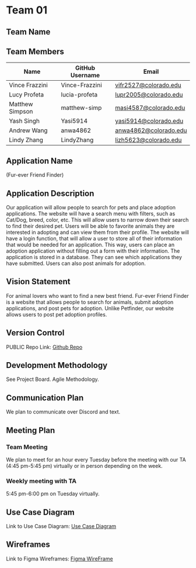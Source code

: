 # Team 01

## Team Name  

## Team Members
| Name | GitHub Username | Email |
| --- | --- | --- |
Vince Frazzini | Vince-Frazzini | vifr2527@colorado.edu  |
Lucy Profeta | lucia-profeta | lupr2005@colorado.edu  |
Matthew Simpson | matthew-simp | masi4587@colorado.edu  |
Yash Singh | Yasi5914 | yasi5914@colorado.edu  |
Andrew Wang | anwa4862 | anwa4862@colorado.edu  |
Lindy Zhang | LindyZhang | lizh5623@colorado.edu  |

## Application Name  
(Fur-ever Friend Finder)

## Application Description  
 Our application will allow people to search for pets and place adoption applications. The website will have a search menu with filters, such as Cat/Dog, breed, color, etc. This will allow users to narrow down their search to find their desired pet. Users will be able to favorite animals they are interested in adopting and can view them from their profile. The website will have a login function, that will allow a user to store all of their information that would be needed for an application. This way, users can place an adoption application without filling out a form with their information. The application is stored in a database. They can see which applications they have submitted. Users can also post animals for adoption.  

## Vision Statement  
For animal lovers who want to find a new best friend. Fur-ever Friend Finder is a website that allows people to search for animals, submit adoption applications, and post pets for adoption. Unlike Petfinder, our website allows users to post pet adoption profiles.  

## Version Control  
PUBLIC Repo Link:  [Github Repo](https://github.com/Yasi5914/Final_project_3308_team_1)

## Development Methodology  
See Project Board. Agile Methodology.

## Communication Plan  
We plan to communicate over Discord and text.  

## Meeting Plan  
### Team Meeting  
We plan to meet for an hour every Tuesday before the meeting with our TA (4:45 pm-5:45 pm) virtually or in person depending on the week. 

### Weekly meeting with TA  
5:45 pm-6:00 pm on Tuesday virtually.  

## Use Case Diagram  
Link to Use Case Diagram: [Use Case Diagram](https://lucid.app/lucidchart/27ed698d-9a18-4e6a-8cb1-cd2ad1836d60/edit?page=0_0&invitationId=inv_65993088-bd12-45c4-986e-26d9f9c52fd8#)  

## Wireframes  
Link to Figma Wireframes: [Figma WireFrame](https://www.figma.com/file/ipDZK7vtjWuAJnoHbtUEAD/CSCI-3308-Final-Project-Wireframe?type=design&node-id=0-1&mode=design&t=f7B9hL8IEtgZUWxA-0)  
